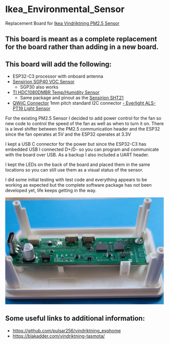 # Ikea_Environmental_Sensor
Replacement Board for [Ikea Vindriktning PM2.5 Sensor](https://www.ikea.com/us/en/p/vindriktning-air-quality-sensor-60515911/)

## This board is meant as a complete replacement for the board rather than adding in a new board. 

## This board will add the following:

- ESP32-C3 processor with onboard antenna
- [Sensirion SGP40 VOC Sensor](https://www.sensirion.com/en/environmental-sensors/gas-sensors/sgp40/)
  - SGP30 also works
- [TI HDC1080DMBR Temp/Humidity Sensor](https://www.ti.com/store/ti/en/p/product/?p=HDC1080DMBR)
  - Same package and pinout as the [Sensirion SHT21](https://www.sensirion.com/en/environmental-sensors/humidity-sensors/humidity-temperature-sensor-sht2x-digital-i2c-accurate/)
- [QWiiC Connector](https://www.jst-mfg.com/product/pdf/eng/eSR.pdf) 1mm pitch standard I2C connector
[- Everlight ALS-PT19 Light Sensor](https://en.everlight.com/sensor/category-ambient_light_sensor/analog_ambient_light_sensor/)

For the existing PM2.5 Sensor I decided to add power control for the fan so new code to control the speed of the fan as well as when to turn it on. There is a level shifter between the PM2.5 communication header and the ESP32 since the fan operates at 5V and the ESP32 operates at 3.3V

I kept a USB C connector for the power but since the ESP32-C3 has embedded USB I connected D+/D- so you can program and communicate with the board over USB. As a backup I also included a UART header.

I kept the LEDs on the back of the board and placed them in the same locations so you can still use them as a visual status of the sensor.

I did some initial testing with test code and everything appears to be working as expected but the complete software package has not been developed yet, life keeps getting in the way.

![Prototype](https://github.com/GeorgeIoak/Ikea_Environmental_Sensor/blob/master/images/2021-10-28%2016.59.06.jpg "Prototype Fit")

## Some useful links to additional information:

- https://github.com/pulsar256/vindriktning_esphome
- https://blakadder.com/vindriktning-tasmota/
